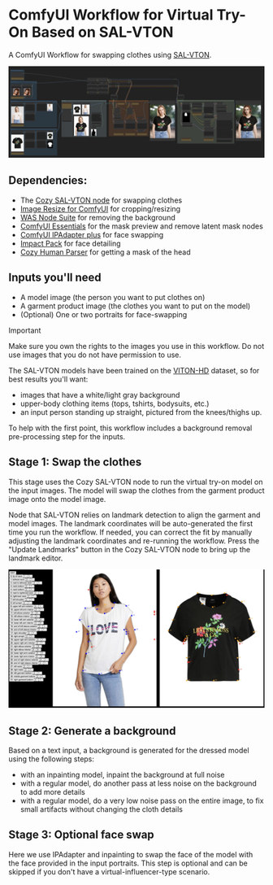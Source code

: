 # ComfyUI Workflow for Virtual Try-On Based on SAL-VTON

A ComfyUI Workflow for swapping clothes using [SAL-VTON](https://openaccess.thecvf.com//content/CVPR2023/papers/Yan_Linking_Garment_With_Person_via_Semantically_Associated_Landmarks_for_Virtual_CVPR_2023_paper.pdf).

![ComfyUI workflow to swap clothes](./workflow.jpeg)

## Dependencies:
- The [Cozy SAL-VTON node](https://cozymantis.gumroad.com/l/cozy-clothes-swap-comfyui-node-salvton) for swapping clothes
- [Image Resize for ComfyUI](https://github.com/palant/image-resize-comfyui) for cropping/resizing
- [WAS Node Suite](https://github.com/WASasquatch/was-node-suite-comfyui) for removing the background
- [ComfyUI Essentials](https://github.com/cubiq/ComfyUI_essentials) for the mask preview and remove latent mask nodes
- [ComfyUI IPAdapter plus](https://github.com/cubiq/ComfyUI_IPAdapter_plus) for face swapping
- [Impact Pack](https://github.com/ltdrdata/ComfyUI-Impact-Pack) for face detailing
- [Cozy Human Parser](https://github.com/cozymantis/human-parser-comfyui-node) for getting a mask of the head

## Inputs you'll need

- A model image (the person you want to put clothes on)
- A garment product image (the clothes you want to put on the model)
- (Optional) One or two portraits for face-swapping

> [!IMPORTANT]  
> Make sure you own the rights to the images you use in this workflow. Do not use images that you do not have permission to use.

The SAL-VTON models have been trained on the [VITON-HD](https://github.com/shadow2496/VITON-HD) dataset, so for best results you'll want:

- images that have a white/light gray background
- upper-body clothing items (tops, tshirts, bodysuits, etc.)
- an input person standing up straight, pictured from the knees/thighs up.

To help with the first point, this workflow includes a background removal pre-processing step for the inputs.

## Stage 1: Swap the clothes

This stage uses the Cozy SAL-VTON node to run the virtual try-on model on the input images. The model will swap the clothes from the garment product image onto the model image.

Node that SAL-VTON relies on landmark detection to align the garment and model images. The landmark coordinates will be auto-generated the first time you run the workflow. If needed, you can correct the fit by manually adjusting the landmark coordinates and re-running the workflow. Press the "Update Landmarks" button in the Cozy SAL-VTON node to bring up the landmark editor.

![ComfyUI try-on node](./overlay.jpeg)

## Stage 2: Generate a background

Based on a text input, a background is generated for the dressed model using the following steps:
- with an inpainting model, inpaint the background at full noise
- with a regular model, do another pass at less noise on the background to add more details
- with a regular model, do a very low noise pass on the entire image, to fix small artifacts without changing the cloth details

## Stage 3: Optional face swap

Here we use IPAdapter and inpainting to swap the face of the model with the face provided in the input portraits. This step is optional and can be skipped if you don't have a virtual-influencer-type scenario.
